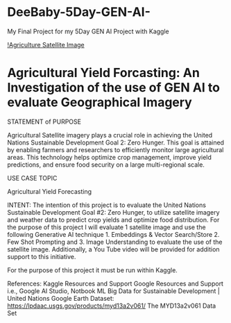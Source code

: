 # DeeBaby-5Day-GEN-AI-
My Final Project for my 5Day GEN AI Project with Kaggle

[!Agriculture Satellite Image](https://github.com/deebaby001/DeeBaby-5Day-GEN-AI-/blob/main/satelite-imagery-in-farming_farm-management_forestry-management.jpg)

# Agricultural Yield Forcasting: An Investigation of the use of GEN AI to evaluate Geographical Imagery

STATEMENT of PURPOSE

Agricultural Satellite imagery plays a crucial role in achieving the United Nations Sustainable Development Goal 2: Zero Hunger. This goal is attained by enabling farmers and researchers to efficiently monitor large agricultural areas. This technology helps optimize crop management, improve yield predictions, and ensure food security on a large multi-regional scale.

USE CASE TOPIC

Agricultural Yield Forecasting

INTENT: The intention of this project is to evaluate the United Nations Sustainable Development Goal #2: Zero Hunger, to utilize satellite imagery and weather data to predict crop yields and optimize food distribution. For the purpose of this project I will evaluate 1 satellite image and use the following Generative AI technique 1. Embeddings & Vector Search/Store  2.  Few Shot Prompting and 3. Image Understanding to evaluate the use of the satellite image. Additionally, a You Tube video will be provided for addition support to this initiative.

For the purpose of this project it must be run within Kaggle.

References:
Kaggle Resources and Support
Google Resources and Support i.e., Google AI Studio, Notbook ML
Big Data for Sustainable Development | United Nations 
Google Earth Dataset: https://lpdaac.usgs.gov/products/myd13a2v061/ The MYD13a2v061 Data Set
